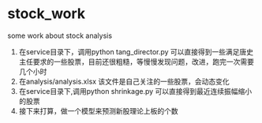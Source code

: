 # stock_work
some work about stock analysis
1. 在service目录下，调用python tang_director.py 可以直接得到一些满足唐史主任要求的一些股票，目前还很粗糙，等慢慢发现问题，改进，跑完一次需要几个小时
2. 在analysis/analysis.xlsx 该文件是自己关注的一些股票，会动态变化
3. 在service目录下,调用python shrinkage.py 可以直接得到最近连续振幅缩小的股票
4. 接下来打算，做一个模型来预测新股理论上板的个数
